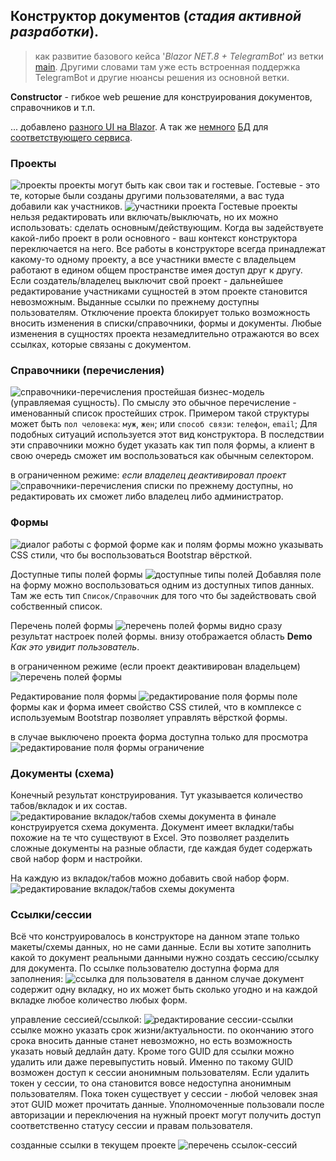 ## Конструктор документов (*стадия активной разработки*).
> как развитие базового кейса '*Blazor NET.8 + TelegramBot*' из ветки [main](https://github.com/badhitman/DesignerApp/tree/main). Другими словами там уже есть встроенная поддержка TelegramBot и другие нюансы решения из основной ветки.

**Constructor** - гибкое web решение для конструирования документов, справочников и т.п.

... добавлено [разного UI на Blazor](https://github.com/badhitman/DesignerApp/tree/constructor/BlazorServerLib/Components/Forms). А так же [немного](https://github.com/badhitman/DesignerApp/blob/constructor/DBContextLibs/DbLayerLib/ConstructorLayerContext.cs) [БД](https://github.com/badhitman/DesignerApp/tree/constructor/SharedLib/Models/db/forms) для [соответствующего сервиса](https://github.com/badhitman/DesignerApp/blob/constructor/SharedLib/IServices/main/IFormsService.cs).

### Проекты
![проекты](./img/constructor/projects-list-page.png)
проекты могут быть как свои так и гостевые. Гостевые - это те, которые были созданы другими пользователями, а вас туда добавили как участников. 
![участники проекта](./img/constructor/add-member-into-project.png)
Гостевые проекты нельзя редактировать или включать/выключать, но их можно использовать: сделать основным/действующим. Когда вы задействуете какой-либо проект в роли основного - ваш контекст конструктора переключается на него. Все работы в конструкторе всегда принадлежат какому-то одному проекту, а все участники вместе с владельцем работают в едином общем пространстве имея доступ друг к другу. Если создатель/владелец выключит свой проект - дальнейшее редактирование участниками сущностей в этом проекте становится невозможным. Выданные ссылки по прежнему доступны пользователям. Отключение проекта блокирует только возможность вносить изменения в списки/справочники, формы и документы. Любые изменения в сущностях проекта незамедлительно отражаются во всех ссылках, которые связаны с документом.

### Справочники (перечисления)
![справочники-перечисления](./img/constructor/directories-list-page.png)
простейшая бизнес-модель (управляемая сущность). По смыслу это обычное перечисление - именованный список простейших строк. Примером такой структуры может быть `пол человека`: `муж`, `жен`; или `способ связи`: `телефон`, `email`; Для подобных ситуаций используется этот вид конструктора. В последствии эти справочники можно будет указать как тип поля формы, а клиент в свою очередь сможет им воспользоваться как обычным селектором.

в ограниченном режиме: *если владелец деактивировал проект*
![справочники-перечисления](./img/constructor/directories-off-list-page.png)
списки по прежнему доступны, но редактировать их сможет либо владелец либо администратор.

### Формы
![диалог работы с формой](./img/constructor/form-edit-dialog.png)
форме как и полям формы можно указывать CSS стили, что бы воспользоваться Bootstrap вёрсткой.

Доступные типы полей формы
![доступные типы полей](./img/constructor/fields-types-select.png)
Добавляя поле на форму можно воспользоваться одним из доступных типов данных. Там же есть тип `Список/Справочник` для того что бы задействовать свой собственный список.

Перечень полей формы
![перечень полей формы](./img/constructor/fields-from-form-active.png)
видно сразу результат настроек полей формы. внизу отображается область **Demo** *Как это увидит пользователь*.

в ограниченном режиме (если проект деактивирован владельцем)
![перечень полей формы](./img/constructor/fields-from-form-off.png)

Редактирование поля формы
![редактирование поля формы](./img/constructor/field-edit-dialog-active.png)
поле формы как и форма имеет свойство CSS стилей, что в комплексе с используемым Bootstrap позволяет управлять вёрсткой формы.

в случае выключено проекта форма доступна только для просмотра
![редактирование поля формы ограничение](./img/constructor/field-edit-dialog-off.png)

### Документы (схема)
Конечный результат конструирования. Тут указывается количество табов/вкладок и их состав.
![редактирование вкладок/табов схемы документа](./img/constructor/document-tabs-edit.png)
в финале конструируется схема документа. Документ имеет вкладки/табы похожие на те что существуют в Excel. Это позволяет разделить сложные документы на разные области, где каждая будет содержать свой набор форм и настройки.

На каждую из вкладок/табов можно добавить свой набор форм.
![редактирование вкладок/табов схемы документа](./img/constructor/edit-tab-document.png)

### Ссылки/сессии
Всё что конструировалось в конструкторе на данном этапе только макеты/схемы данных, но не сами данные. Если вы хотите заполнить какой то документ реальными данными нужно создать сессию/ссылку для документа. По ссылке пользователю доступна форма для заполнения:
![ссылка для пользователя](./img/constructor/user-link-session.png)
в данном случае документ содержит одну вкладку, но их может быть сколько угодно и на каждой вкладке любое количество любых форм.

управление сессией/ссылкой:
![редактирование сессии-ссылки](./img/constructor/session-edit-dialog.png)
ссылке можно указать срок жизни/актуальности. по окончанию этого срока вносить данные станет невозможно, но есть возможность указать новый дедлайн дату. Кроме того GUID для ссылки можно удалить или даже перевыпустить новый. Именно по такому GUID возможен доступ к сессии анонимным пользователям. Если удалить токен у сессии, то она становится вовсе недоступна анонимным пользователям. Пока токен существует у сессии - любой человек зная этот GUID может прочитать данные. Уполномоченные пользовали после авторизации и переключения на нужный проект могут получить доступ соответственно статусу сессии и правам пользователя.

созданные ссылки в текущем проекте
![перечень ссылок-сессий](./img/constructor/sessions-list.png)


